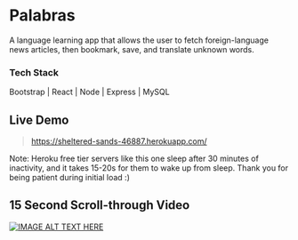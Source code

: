 # Palabras 
A language learning app that allows the user to fetch foreign-language news articles, then bookmark, save, and translate unknown words.
### Tech Stack
Bootstrap | React | Node | Express | MySQL
## Live Demo
> https://sheltered-sands-46887.herokuapp.com/

Note: Heroku free tier servers like this one sleep after 30 minutes of inactivity, and it takes 15-20s for them to wake up from sleep. Thank you for being patient during initial load :)
## 15 Second Scroll-through Video 
[![IMAGE ALT TEXT HERE](https://i.imgur.com/7fR1viK.jpg)](https://www.youtube.com/watch?v=Mc6z-W8UNHw)


